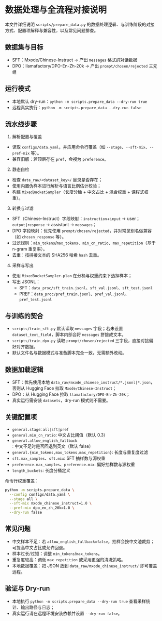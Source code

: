 # 数据处理与全流程对接说明

本文件详细说明 `scripts/prepare_data.py` 的数据处理逻辑、与训练阶段的对接方式、配置项解释与兼容性，以及常见问题排查。

## 数据集与目标

- SFT：Mxode/Chinese-Instruct → 产出 `messages` 格式的对话数据
- DPO：llamafactory/DPO-En-Zh-20k → 产出 `prompt/chosen/rejected` 三元组

## 运行模式

- 本地默认 dry-run：`python -m scripts.prepare_data --dry-run true`
- 远程真实执行：`python -m scripts.prepare_data --dry-run false`

## 流水线步骤

1) 解析配置与覆盖
- 读取 `configs/data.yaml`，并应用命令行覆盖（如 `--stage`、`--sft-mix`、`--pref-mix` 等）。
- 兼容旧版：若顶层存在 `pref`，会视为 `preference`。

2) 静态自检
- 检查 `data_raw/<dataset_key>/` 目录是否存在；
- 使用内置伪样本进行解析与语言比例估计校验；
- 构建 `MixedBucketSampler`（长度分桶 + 中文占比 + 混合权重 + 课程式权重）。

3) 转换与过滤
- SFT（Chinese-Instruct）字段映射：`instruction`+`input` → user；`output|response` → assistant → `messages`；
- DPO 字段映射：优先使用 `prompt/chosen/rejected`，并对常见别名做兼容（如 `chosen_response` 等）。
- 过滤规则：`min_tokens`/`max_tokens`、`min_cn_ratio`、`max_repetition`（基于 n-gram 重复率）。
- 去重：按拼接文本的 SHA256 哈希 `hash` 去重。

4) 采样与写出
- 使用 `MixedBucketSampler.plan` 在分桶与权重约束下选择样本；
- 写出 JSONL：
  - SFT：`data_proc/sft_train.jsonl`、`sft_val.jsonl`、`sft_test.jsonl`
  - PREF：`data_proc/pref_train.jsonl`、`pref_val.jsonl`、`pref_test.jsonl`

## 与训练的契合

- `scripts/train_sft.py` 默认读取 `messages` 字段；若未设置 `dataset_text_field`，脚本内部会将 `messages` 拼接成文本。
- `scripts/train_dpo.py` 读取 `prompt/chosen/rejected` 三字段，直接对接偏好对齐数据。
- 默认文件名与数据模式与准备脚本完全一致，无需额外改动。

## 数据加载逻辑

- SFT：优先使用本地 `data_raw/mxode_chinese_instruct/*.jsonl|*.json`，否则从 Hugging Face 拉取 `Mxode/Chinese-Instruct`；
- DPO：从 Hugging Face 拉取 `llamafactory/DPO-En-Zh-20k`；
- 真实运行需安装 `datasets`，dry-run 模式则不需要。

## 关键配置项

- `general.stage`: `all|sft|pref`
- `general.min_cn_ratio`: 中文占比阈值（默认 0.3）
- `general.allow_english_fallback`: 中文不足时是否回退到英文（默认 false）
- `general.{min_tokens,max_tokens,max_repetition}`: 长度与重复度过滤
- `sft.max_samples`、`sft.mix`: SFT 抽样数与源权重
- `preference.max_samples`、`preference.mix`: 偏好抽样数与源权重
- `length_buckets`: 长度分桶定义

命令行权重覆盖：

```bash
python -m scripts.prepare_data \
  --config configs/data.yaml \
  --stage all \
  --sft-mix mxode_chinese_instruct=1.0 \
  --pref-mix dpo_en_zh_20k=1.0 \
  --dry-run false
```

## 常见问题

- 中文样本不足：若 `allow_english_fallback=false`，抽样会按中文池裁剪；可提高中文占比或允许回退。
- 样本过长/过短：调整 `min_tokens`/`max_tokens`。
- 重复度较高：调低 `max_repetition` 或采用更强的清洗策略。
- 本地数据覆盖：把 JSON 放到 `data_raw/mxode_chinese_instruct/` 即可覆盖远程。

## 验证与 Dry-run

- 本地执行 `python -m scripts.prepare_data --dry-run true` 查看采样统计、输出路径与日志；
- 真实运行请在远程环境安装依赖并设置 `--dry-run false`。
